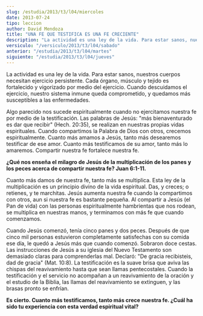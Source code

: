 ```yaml
---
slug: /estudia/2013/t3/l04/miercoles
date: 2013-07-24
tipo: leccion
author: David Mendoza
title: "UNA FE QUE TESTIFICA ES UNA FE CRECIENTE"
description: "La actividad es una ley de la vida. Para estar sanos, nuestros cuerpos  necesitan ejercicio persistente. Cada órgano, músculo y tejido es fortalecido y  vigorizado por medio del ejercicio. Cuando descuidamos el ejercicio, nuestro  sistema in­mune queda comprometido, y quedamos..."
versiculo: "/versiculo/2013/t3/l04/sabado"
anterior: "/estudia/2013/t3/l04/martes"
siguiente: "/estudia/2013/t3/l04/jueves"
---
```


La actividad es una ley de la vida. Para estar sanos, nuestros cuerpos necesitan ejercicio persistente. Cada órgano, músculo y tejido es fortalecido y vigorizado por medio del ejercicio. Cuando descuidamos el ejercicio, nuestro sistema in­mune queda comprometido, y quedamos más susceptibles a las enfermedades.

Algo parecido nos sucede espiritualmente cuando no ejercitamos nuestra fe por medio de la testificación. Las palabras de Jesús: "más bienaventurado es dar que recibir" (Hech. 20:35), se realizan en nuestras propias vidas espi­rituales. Cuando compartimos la Palabra de Dios con otros, crecemos espiritualmente. Cuanto más amamos a Jesús, tanto más desearemos testificar de ese amor. Cuanto más testificamos de su amor, tanto más lo amaremos. Compartir nuestra fe fortalece nuestra fe.

**¿Qué nos enseña el milagro de Jesús de la multiplicación de los panes y los peces acerca de compartir nuestra fe? Juan 6:1-11.**

Cuanto más damos de nuestra fe, tanto más se multiplica. Esta ley de la multiplicación es un principio divino de la vida espiritual. Das, y creces; o retienes, y te marchitas. Jesús aumenta nuestra fe cuando la compartimos con otros, aun si nuestra fe es bastante pequeña. Al compartir a Jesús (el Pan de vida) con las personas espiritualmente hambrientas que nos rodean, se multiplica en nuestras manos, y terminamos con más fe que cuando comenzamos.

Cuando Jesús comenzó, tenía cinco panes y dos peces. Después de que cinco mil personas estuvieron completamente satisfechas con su comida ese día, le quedó a Jesús más que cuando comenzó. Sobraron doce cestas. Las instrucciones de Jesús a su iglesia del Nuevo Testamento son demasiado claras para comprenderlas mal. Declaró: "De gracia recibisteis, dad de gracia" (Mat. 10:8). La testificación es la suave brisa que aviva las chispas del reavivamiento hasta que sean llamas pentecostales. Cuando la testificación y el servicio no acompañan a un reavivamiento de la oración y el estudio de la Biblia, las llamas del reavivamiento se extinguen, y las brasas pronto se enfrían.

**Es cierto. Cuanto más testificamos, tanto más crece nuestra fe. ¿Cuál ha sido tu experiencia con esta verdad espiritual vital?**

